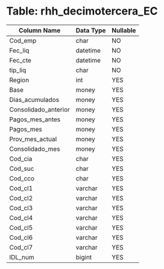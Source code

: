 # Table: rhh_decimotercera_EC

| Column Name | Data Type | Nullable |
|-------------|-----------|----------|
| Cod_emp | char | NO |
| Fec_liq | datetime | NO |
| Fec_cte | datetime | NO |
| tip_liq | char | NO |
| Region | int | YES |
| Base | money | YES |
| Dias_acumulados | money | YES |
| Consolidado_anterior | money | YES |
| Pagos_mes_antes | money | YES |
| Pagos_mes | money | YES |
| Prov_mes_actual | money | YES |
| Consolidado_mes | money | YES |
| Cod_cia | char | YES |
| Cod_suc | char | YES |
| Cod_cco | char | YES |
| Cod_cl1 | varchar | YES |
| Cod_cl2 | varchar | YES |
| Cod_cl3 | varchar | YES |
| Cod_cl4 | varchar | YES |
| Cod_cl5 | varchar | YES |
| Cod_cl6 | varchar | YES |
| Cod_cl7 | varchar | YES |
| IDL_num | bigint | YES |
